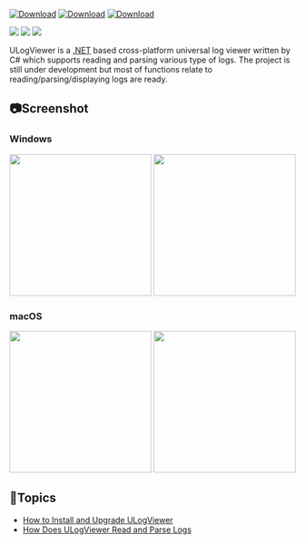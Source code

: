 [![Download](https://img.shields.io/github/v/release/carina-studio/ULogViewer?include_prereleases&style=for-the-badge&color=blue&logo=Windows&label=Windows)](https://github.com/carina-studio/ULogViewer/releases/download/0.17.0.812/ULogViewer-0.17.0.812-win-x64.zip)
[![Download](https://img.shields.io/github/v/release/carina-studio/ULogViewer?include_prereleases&style=for-the-badge&color=blueviolet&logo=Apple&label=macOS)](https://github.com/carina-studio/ULogViewer/releases/download/0.17.0.812/ULogViewer-0.17.0.812-osx-x64.zip)
[![Download](https://img.shields.io/github/v/release/carina-studio/ULogViewer?include_prereleases&style=for-the-badge&color=orange&logo=Linux&logoColor=ffffff&label=Linux)](https://github.com/carina-studio/ULogViewer/releases/download/0.17.0.812/ULogViewer-0.17.0.812-linux-x64.zip)

[![](https://img.shields.io/github/release-date-pre/carina-studio/ULogViewer?style=flat-square)](https://github.com/carina-studio/ULogViewer/releases/tag/0.17.0.812)
[![](https://img.shields.io/github/last-commit/carina-studio/ULogViewer?style=flat-square)](https://github.com/carina-studio/ULogViewer/commits/master)
[![](https://img.shields.io/github/license/carina-studio/ULogViewer?style=flat-square)](https://github.com/carina-studio/ULogViewer/blob/master/LICENSE)

ULogViewer is a [.NET](https://dotnet.microsoft.com/) based cross-platform universal log viewer written by C# which supports reading and parsing various type of logs.
The project is still under development but most of functions relate to reading/parsing/displaying logs are ready.

## 📷Screenshot
### Windows
[<img src="https://carina-studio.github.io/ULogViewer/Screenshots/Screenshot_Windows_Dark_Thumb.png" width="250"/>](https://carina-studio.github.io/ULogViewer/Screenshots/Screenshot_Windows_Dark.png)
[<img src="https://carina-studio.github.io/ULogViewer/Screenshots/Screenshot_Windows_Light_Thumb.png" width="250"/>](https://carina-studio.github.io/ULogViewer/Screenshots/Screenshot_Windows_Light.png)

### macOS
[<img src="https://carina-studio.github.io/ULogViewer/Screenshots/Screenshot_OSX_Dark_Thumb.png" width="250"/>](https://carina-studio.github.io/ULogViewer/Screenshots/Screenshot_OSX_Dark.png)
[<img src="https://carina-studio.github.io/ULogViewer/Screenshots/Screenshot_OSX_Light_Thumb.png" width="250"/>](https://carina-studio.github.io/ULogViewer/Screenshots/Screenshot_OSX_Light.png)

## 📔Topics
- [How to Install and Upgrade ULogViewer](installation_and_upgrade.md)
- [How Does ULogViewer Read and Parse Logs](logs_reading_flow.md)
